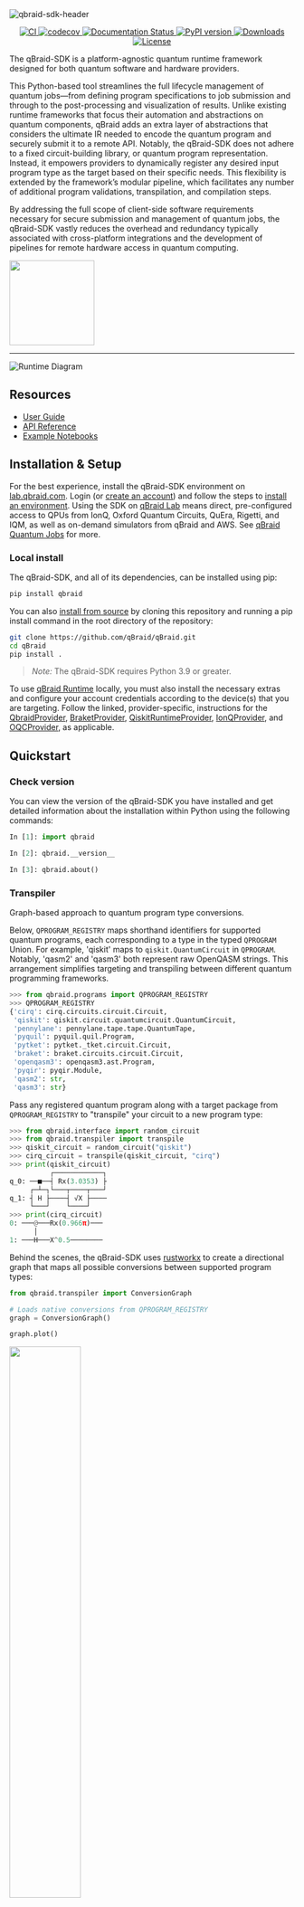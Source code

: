 <img width=full alt="qbraid-sdk-header" src="https://user-images.githubusercontent.com/46977852/224456452-605e51f2-193d-4789-863e-e51cdd4b0a54.png">

<p align="center">
  <a href="https://github.com/qBraid/qBraid/actions/workflows/main.yml">
    <img src="https://github.com/qBraid/qBraid/actions/workflows/main.yml/badge.svg?branch=main" alt="CI"/>
  </a>
  <a href="https://codecov.io/gh/qBraid/qBraid">
    <img src="https://codecov.io/gh/qBraid/qBraid/branch/main/graph/badge.svg?token=1UTM0XZB7A" alt="codecov"/>
  </a>
  <a href="https://sdk.qbraid.com/en/latest/">
    <img src="https://readthedocs.com/projects/qbraid-qbraid/badge/?version=latest" alt="Documentation Status"/>
  </a>
  <a href="https://pypi.org/project/qbraid/">
    <img src="https://img.shields.io/pypi/v/qbraid.svg?color=blue" alt="PyPI version"/>
  </a>
  <a href="https://pepy.tech/project/qbraid">
    <img src="https://static.pepy.tech/badge/qbraid" alt="Downloads"/>
  </a>
  <a href="https://www.gnu.org/licenses/gpl-3.0.html">
    <img src="https://img.shields.io/github/license/qBraid/qbraid.svg" alt="License"/>
  </a>
</p>

The qBraid-SDK is a platform-agnostic quantum runtime framework designed for both quantum software and hardware providers.

This Python-based tool streamlines the full lifecycle management of quantum jobs&mdash;from defining program specifications to job submission and through to the post-processing and visualization of results. Unlike existing runtime frameworks that focus their automation and abstractions on quantum components, qBraid adds an extra layer of abstractions that considers the ultimate IR needed to encode the quantum program and securely submit it to a remote API. Notably, the qBraid-SDK does not adhere to a fixed circuit-building library, or quantum program representation. Instead, it empowers providers to dynamically register any desired input program type as the target based on their specific needs. This flexibility is extended by the framework’s modular pipeline, which facilitates any number of additional program validations, transpilation, and compilation steps.

By addressing the full scope of client-side software requirements necessary for secure submission and management of quantum jobs, the qBraid-SDK vastly reduces the overhead and redundancy typically associated with cross-platform integrations and the development of pipelines for remote hardware access in quantum computing.

[<img src="https://qbraid-static.s3.amazonaws.com/logos/Launch_on_qBraid_white.png" width="150">](https://account.qbraid.com?gitHubUrl=https://github.com/qBraid/qBraid.git)

---

![Runtime Diagram](https://qbraid-static.s3.amazonaws.com/qbraid-runtime.png)

## Resources

- [User Guide](https://docs.qbraid.com/sdk/user-guide/)
- [API Reference](https://sdk.qbraid.com/en/stable/api/qbraid.html)
- [Example Notebooks](https://github.com/qBraid/qbraid-lab-demo)

## Installation & Setup

For the best experience, install the qBraid-SDK environment on [lab.qbraid.com](https://lab.qbraid.com). Login (or
[create an account](https://account.qbraid.com)) and follow the steps to
[install an environment](https://docs.qbraid.com/lab/user-guide/environments#install-environment). Using the SDK on [qBraid Lab](https://docs.qbraid.com/lab/user-guide/overview) means direct, pre-configured access to QPUs from IonQ, Oxford Quantum Circuits, QuEra, Rigetti, and IQM, as well as on-demand simulators from qBraid and AWS. See [qBraid Quantum Jobs](https://docs.qbraid.com/lab/user-guide/quantum-jobs) for more.

### Local install

The qBraid-SDK, and all of its dependencies, can be installed using pip:

```bash
pip install qbraid
```

You can also [install from source](CONTRIBUTING.md#installing-from-source) by cloning this repository and running a pip install command in the root directory of the repository:

```bash
git clone https://github.com/qBraid/qBraid.git
cd qBraid
pip install .
```

> *Note:* The qBraid-SDK requires Python 3.9 or greater.

To use [qBraid Runtime](https://docs.qbraid.com/sdk/user-guide/runtime) locally, you must also install the necessary extras and configure your account credentials according to the device(s) that you are targeting. Follow the linked, provider-specific, instructions for the [QbraidProvider](https://docs.qbraid.com/sdk/user-guide/runtime_native), [BraketProvider](https://docs.qbraid.com/sdk/user-guide/runtime_braket), [QiskitRuntimeProvider](https://docs.qbraid.com/sdk/user-guide/runtime_ibm), [IonQProvider](https://docs.qbraid.com/sdk/user-guide/runtime_ionq), and [OQCProvider](https://docs.qbraid.com/sdk/user-guide/runtime_oqc), as applicable.

## Quickstart

### Check version

You can view the version of the qBraid-SDK you have installed and get detailed information about the installation within Python using the following commands:

```python
In [1]: import qbraid

In [2]: qbraid.__version__

In [3]: qbraid.about()
```

### Transpiler

Graph-based approach to quantum program type conversions.

Below, `QPROGRAM_REGISTRY` maps shorthand identifiers for supported quantum programs, each corresponding to a type in the typed `QPROGRAM` Union. For example, 'qiskit' maps to `qiskit.QuantumCircuit` in `QPROGRAM`. Notably, 'qasm2' and 'qasm3' both represent raw OpenQASM strings. This arrangement simplifies targeting and transpiling between different quantum programming frameworks.

```python
>>> from qbraid.programs import QPROGRAM_REGISTRY
>>> QPROGRAM_REGISTRY
{'cirq': cirq.circuits.circuit.Circuit,
 'qiskit': qiskit.circuit.quantumcircuit.QuantumCircuit,
 'pennylane': pennylane.tape.tape.QuantumTape,
 'pyquil': pyquil.quil.Program,
 'pytket': pytket._tket.circuit.Circuit,
 'braket': braket.circuits.circuit.Circuit,
 'openqasm3': openqasm3.ast.Program,
 'pyqir': pyqir.Module,
 'qasm2': str,
 'qasm3': str}
```

Pass any registered quantum program along with a target package from
`QPROGRAM_REGISTRY` to "transpile" your circuit to a new program type:

```python
>>> from qbraid.interface import random_circuit
>>> from qbraid.transpiler import transpile
>>> qiskit_circuit = random_circuit("qiskit")
>>> cirq_circuit = transpile(qiskit_circuit, "cirq")
>>> print(qiskit_circuit)
          ┌────────────┐
q_0: ──■──┤ Rx(3.0353) ├
     ┌─┴─┐└───┬────┬───┘
q_1: ┤ H ├────┤ √X ├────
     └───┘    └────┘
>>> print(cirq_circuit)
0: ───@───Rx(0.966π)───
      │
1: ───H───X^0.5────────
```

Behind the scenes, the qBraid-SDK uses [rustworkx](https://www.rustworkx.org/) to create a
directional graph that maps all possible conversions between supported program types:

```python
from qbraid.transpiler import ConversionGraph

# Loads native conversions from QPROGRAM_REGISTRY
graph = ConversionGraph()

graph.plot()
```

<img src="https://qbraid-static.s3.amazonaws.com/conversion_graph_extras_legend.png" style="width: 50%;">

You can use the native conversions supported by qBraid, or define your own. For [example](https://docs.qbraid.com/sdk/user-guide/transpiler#conversion-graph):

```python
from unittest.mock import Mock

from qbraid.programs import register_program_type
from qbraid.transpiler import Conversion

# replace with any program type
register_program_type(Mock, alias="mock")

# replace with your custom conversion function
example_qasm3_to_mock_func = lambda x: x

conversion = Conversion("qasm3", "mock", example_qasm3_to_mock_func)

graph.add_conversion(conversion)

# using a seed is helpful to ensure reproducibility
graph.plot(seed=20, k=3, legend=True)
```

### QbraidProvider

Run experiements using on-demand simulators provided by qBraid. Retrieve a list of available devices:

```python
from qbraid.runtime import QbraidProvider

provider = QbraidProvider()
devices = provider.get_devices()
```

Or, instantiate a known device by ID and submit quantum jobs from any supported program type:

```python
device = provider.get_device("qbraid_qir_simulator")
jobs = device.run([qiskit_circuit, braket_circuit, cirq_circuit, qasm3_str], shots=1000)

results = [job.result() for job in jobs]
batch_counts = [result.measurement_counts() for result in results]

print(batch_counts[0])
# {'00': 483, '01': 14, '10': 486, '11': 17}
```

And visualize the results:

```python
from qbraid.visualization import plot_distribution, plot_histogram

plot_distribution(batch_counts)

plot_histogram(batch_counts)
```

## Get Involved

[![Community](https://img.shields.io/badge/Community-DF0982)](https://github.com/qBraid/community)
[![GitHub Issues](https://img.shields.io/badge/issue_tracking-github-blue?logo=github)](https://github.com/qBraid/qBraid/issues)
[![Stack Exchange](https://img.shields.io/badge/StackExchange-qbraid-orange?logo=stackexchange)](https://quantumcomputing.stackexchange.com/questions/tagged/qbraid)
[![Discord](https://img.shields.io/badge/Discord-%235865F2.svg?logo=discord&logoColor=white)](https://discord.gg/TPBU2sa8Et)

- Interested in contributing code, or making a PR? See
  [CONTRIBUTING.md](CONTRIBUTING.md)
- For feature requests and bug reports:
  [Submit an issue](https://github.com/qBraid/qBraid/issues)
- For discussions, and specific questions about the qBraid-SDK [join our discord community](https://discord.gg/TPBU2sa8Et)
- For questions that are more suited for a forum, post to [QCSE](https://quantumcomputing.stackexchange.com/) with the [`qbraid`](https://quantumcomputing.stackexchange.com/questions/tagged/qbraid) tag.

## Launch on qBraid

The "Launch on qBraid" button (top) can be added to any public GitHub
repository. Clicking on it automaically opens qBraid Lab, and performs a
`git clone` of the project repo into your account's home directory. Copy the
code below, and replace `YOUR-USERNAME` and `YOUR-REPOSITORY` with your GitHub
info.

Use the badge in your project's `README.md`:

```markdown
[<img src="https://qbraid-static.s3.amazonaws.com/logos/Launch_on_qBraid_white.png" width="150">](https://account.qbraid.com?gitHubUrl=https://github.com/YOUR-USERNAME/YOUR-REPOSITORY.git)
```

Use the badge in your project's `README.rst`:

```rst
.. image:: https://qbraid-static.s3.amazonaws.com/logos/Launch_on_qBraid_white.png
    :target: https://account.qbraid.com?gitHubUrl=https://github.com/YOUR-USERNAME/YOUR-REPOSITORY.git
    :width: 150px
```

## License

[GNU General Public License v3.0](LICENSE)
